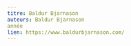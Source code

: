 ```yaml
---
titre: Baldur Bjarnason
auteurs: Baldur Bjarnason
année 
lien: https://www.baldurbjarnason.com/
---
```


